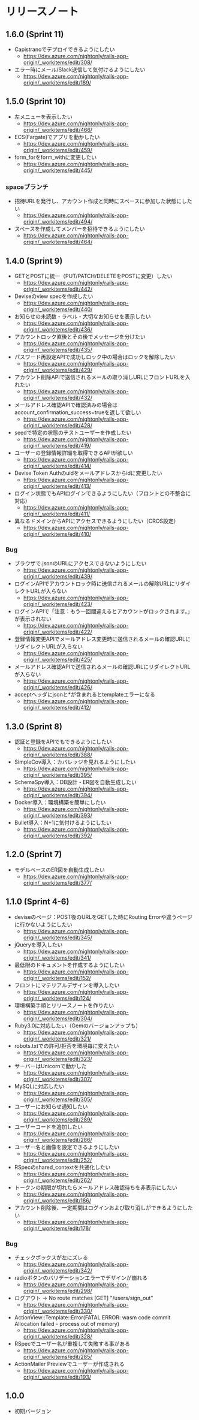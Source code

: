 # リリースノート

## 1.6.0 (Sprint 11)

- Capistranoでデプロイできるようにしたい
  - https://dev.azure.com/nightonly/rails-app-origin/_workitems/edit/308/
- エラー時にメール/Slack送信して気付けるようにしたい
  - https://dev.azure.com/nightonly/rails-app-origin/_workitems/edit/189/

## 1.5.0 (Sprint 10)

- 左メニューを表示したい
  - https://dev.azure.com/nightonly/rails-app-origin/_workitems/edit/466/
- ECS(Fargate)でアプリを動かしたい
  - https://dev.azure.com/nightonly/rails-app-origin/_workitems/edit/459/
- form_forをform_withに変更したい
  - https://dev.azure.com/nightonly/rails-app-origin/_workitems/edit/445/

### spaceブランチ

- 招待URLを発行し、アカウント作成と同時にスペースに参加した状態にしたい
  - https://dev.azure.com/nightonly/rails-app-origin/_workitems/edit/494/
- スペースを作成してメンバーを招待できるようにしたい
  - https://dev.azure.com/nightonly/rails-app-origin/_workitems/edit/464/

## 1.4.0 (Sprint 9)

- GETとPOSTに統一（PUT/PATCH/DELETEをPOSTに変更）したい
  - https://dev.azure.com/nightonly/rails-app-origin/_workitems/edit/442/
- Deviseのview specを作成したい
  - https://dev.azure.com/nightonly/rails-app-origin/_workitems/edit/440/
- お知らせの未読数・ラベル・大切なお知らせを表示したい
  - https://dev.azure.com/nightonly/rails-app-origin/_workitems/edit/436/
- アカウントロック直後とその後でメッセージを分けたい
  - https://dev.azure.com/nightonly/rails-app-origin/_workitems/edit/435/
- パスワード再設定APIで成功しロック中の場合はロックを解除したい
  - https://dev.azure.com/nightonly/rails-app-origin/_workitems/edit/429/
- アカウント削除APIで送信されるメールの取り消しURLにフロントURLを入れたい
  - https://dev.azure.com/nightonly/rails-app-origin/_workitems/edit/432/
- メールアドレス確認APIで確認済みの場合はaccount_confirmation_success=trueを返して欲しい
  - https://dev.azure.com/nightonly/rails-app-origin/_workitems/edit/428/
- seedで特定の状態のテストユーザーを作成したい
  - https://dev.azure.com/nightonly/rails-app-origin/_workitems/edit/419/
- ユーザーの登録情報詳細を取得できるAPIが欲しい
  - https://dev.azure.com/nightonly/rails-app-origin/_workitems/edit/414/
- Devise Token Authのuidをメールアドレスからidに変更したい
  - https://dev.azure.com/nightonly/rails-app-origin/_workitems/edit/413/
- ログイン状態でもAPIログインできるようにしたい（フロントとの不整合に対応）
  - https://dev.azure.com/nightonly/rails-app-origin/_workitems/edit/411/
- 異なるドメインからAPIにアクセスできるようにしたい（CROS設定）
  - https://dev.azure.com/nightonly/rails-app-origin/_workitems/edit/410/

### Bug

- ブラウザで.jsonのURLにアクセスできないようにしたい
  - https://dev.azure.com/nightonly/rails-app-origin/_workitems/edit/439/
- ログインAPIでアカウントロック時に送信されるメールの解除URLにリダイレクトURLが入らない
  - https://dev.azure.com/nightonly/rails-app-origin/_workitems/edit/423/
- ログインAPIで「注意：もう一回間違えるとアカウントがロックされます。」が表示されない
  - https://dev.azure.com/nightonly/rails-app-origin/_workitems/edit/422/
- 登録情報変更APIでメールアドレス変更時に送信されるメールの確認URLにリダイレクトURLが入らない
  - https://dev.azure.com/nightonly/rails-app-origin/_workitems/edit/425/
- メールアドレス確認APIで送信されるメールの確認URLにリダイレクトURLが入らない
  - https://dev.azure.com/nightonly/rails-app-origin/_workitems/edit/426/
- acceptヘッダにjsonと*が含まれるとtemplateエラーになる
  - https://dev.azure.com/nightonly/rails-app-origin/_workitems/edit/412/

## 1.3.0 (Sprint 8)

- 認証と登録をAPIでもできるようにしたい
  - https://dev.azure.com/nightonly/rails-app-origin/_workitems/edit/388/
- SimpleCov導入：カバレッジを見れるようにしたい
  - https://dev.azure.com/nightonly/rails-app-origin/_workitems/edit/395/
- SchemaSpy導入：DB設計・ER図を自動生成したい
  - https://dev.azure.com/nightonly/rails-app-origin/_workitems/edit/394/
- Docker導入：環境構築を簡単にしたい
  - https://dev.azure.com/nightonly/rails-app-origin/_workitems/edit/393/
- Bullet導入：N+1に気付けるようにしたい
  - https://dev.azure.com/nightonly/rails-app-origin/_workitems/edit/392/

## 1.2.0 (Sprint 7)

- モデルベースのER図を自動生成したい
  - https://dev.azure.com/nightonly/rails-app-origin/_workitems/edit/377/

## 1.1.0 (Sprint 4-6)

- deviseのページ：POST後のURLをGETした時にRouting Errorや違うページに行かないようにしたい
  - https://dev.azure.com/nightonly/rails-app-origin/_workitems/edit/345/
- jQueryを導入したい
  - https://dev.azure.com/nightonly/rails-app-origin/_workitems/edit/341/
- 最低限のドキュメントを作成するようにしたい
  - https://dev.azure.com/nightonly/rails-app-origin/_workitems/edit/152/
- フロントにマテリアルデザインを導入したい
  - https://dev.azure.com/nightonly/rails-app-origin/_workitems/edit/124/
- 環境構築手順とリリースノートを作りたい
  - https://dev.azure.com/nightonly/rails-app-origin/_workitems/edit/304/
- Ruby3.0に対応したい（Gemのバージョンアップも）
  - https://dev.azure.com/nightonly/rails-app-origin/_workitems/edit/321/
- robots.txtでの許可/拒否を環境毎に変えたい
  - https://dev.azure.com/nightonly/rails-app-origin/_workitems/edit/323/
- サーバーはUnicornで動かした
  - https://dev.azure.com/nightonly/rails-app-origin/_workitems/edit/307/
- MySQLに対応したい
  - https://dev.azure.com/nightonly/rails-app-origin/_workitems/edit/305/
- ユーザーにお知らせ通知したい
  - https://dev.azure.com/nightonly/rails-app-origin/_workitems/edit/289/
- ユーザーコードを追加したい
  - https://dev.azure.com/nightonly/rails-app-origin/_workitems/edit/286/
- ユーザー名と画像を設定できるようにしたい
  - https://dev.azure.com/nightonly/rails-app-origin/_workitems/edit/252/
- RSpecのshared_contextを共通化したい
  - https://dev.azure.com/nightonly/rails-app-origin/_workitems/edit/262/
- トークンの期限が切れたらメールアドレス確認待ちを非表示にしたい
  - https://dev.azure.com/nightonly/rails-app-origin/_workitems/edit/186/
- アカウント削除後、一定期間はログインおよび取り消しができるようにしたい
  - https://dev.azure.com/nightonly/rails-app-origin/_workitems/edit/178/

### Bug

- チェックボックスが左にズレる
  - https://dev.azure.com/nightonly/rails-app-origin/_workitems/edit/342/
- radioボタンのバリデーションエラーでデザインが崩れる
  - https://dev.azure.com/nightonly/rails-app-origin/_workitems/edit/298/
- ログアウト -> No route matches [GET] "/users/sign_out"
  - https://dev.azure.com/nightonly/rails-app-origin/_workitems/edit/330/
- ActionView::Template::Error(FATAL ERROR: wasm code commit Allocation failed - process out of memory)
  - https://dev.azure.com/nightonly/rails-app-origin/_workitems/edit/328/
- RSpecでユーザー名が重複して失敗する事がある
  - https://dev.azure.com/nightonly/rails-app-origin/_workitems/edit/285/
- ActionMailer Previewでユーザーが作成される
  - https://dev.azure.com/nightonly/rails-app-origin/_workitems/edit/193/

## 1.0.0

- 初期バージョン
